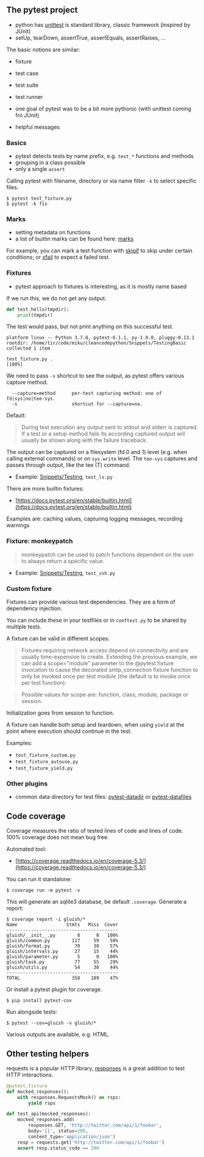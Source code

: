 ## The pytest project

* python has [unittest](https://docs.python.org/3/library/unittest.html) is
  standard library, classic framework (inspired by JUnit)
* setUp, tearDown, assertTrue, assertEquals, assertRaises, ...

The basic notions are similar:

* fixture
* test case
* test suite
* test runner

* one goal of pytest was to be a bit more pythonic (with unittest coming fro
JUnit)
* helpful messages

### Basics

* pytest detects tests by name prefix, e.g. `test_*` functions and methods
* grouping in a class possible
* only a single `assert`

Calling pytest with filename, directory or via name filter `-k` to select
specific files.

```
$ pytest test_fixture.py
$ pytest -k fix
```

### Marks

* setting metadata on functions
* a list of builtin marks can be found here: [marks](https://docs.pytest.org/en/stable/reference.html#marks-ref)

For example, you can mark a test function with
[skipif](https://docs.pytest.org/en/stable/reference.html#pytest-mark-skipif) to
skip under certain conditions; or
[xfail](https://docs.pytest.org/en/stable/reference.html#pytest-mark-xfail) to
expect a failed test.

### Fixtures

* pytest approach to fixtures is interesting, as it is mostly name based

If we run this, we do not get any output.

```python
def test_hello(tmpdir):
    print(tmpdir)
```

The test would pass, but not print anything on this successful test.

```
platform linux -- Python 3.7.8, pytest-6.1.1, py-1.9.0, pluggy-0.13.1
rootdir: /home/tir/code/miku/cleancodepython/Snippets/TestingBasic
collected 1 item                                                                                                                                                                                                                              

test_fixture.py .                                                            [100%]
```

We need to pass `-s` shortcut to see the output, as pytest offers various capture method.

```
  --capture=method      per-test capturing method: one of fd|sys|no|tee-sys.
  -s                    shortcut for --capture=no.
```

Default:

> During test execution any output sent to stdout and stderr is captured. If a
> test or a setup method fails its according captured output will usually be
> shown along with the failure traceback.

The output can be captured on a filesystem (fd 0 and 1) level (e.g. when calling
external commands) or on `sys.write` level. The `tee-sys` captures and passes
through output, like the tee (T) command.

* Example: [Snippets/Testing](Snippets/Testing), `test_ls.py`

There are more builtin fixtures:

* [https://docs.pytest.org/en/stable/builtin.html](https://docs.pytest.org/en/stable/builtin.html)

Examples are: caching values, capturing logging messages, recording warnings

### Fixture: monkeypatch

> monkeypatch can be used to patch functions dependent on the user to always
> return a specific value.

* Example: [Snippets/Testing](Snippets/Testing), `test_ssh.py`

### Custom fixture

Fixtures can provide various test dependencies. They are a form of dependency
injection.

You can include these in your testfiles or in `conftest.py` to be shared by multiple tests.

A fixture can be valid in different scopes:

> Fixtures requiring network access depend on connectivity and are usually
> time-expensive to create. Extending the previous example, we can add a
> scope="module" parameter to the @pytest.fixture invocation to cause the
> decorated smtp_connection fixture function to only be invoked once per test
> module (the default is to invoke once per test function). 

> Possible values for scope are: function, class, module, package or session.

Initialization goes from session to function.

A fixture can handle both setup and teardown, when using `yield` at the point
where execution should continue in the test.

Examples:

* `test_fixture_custom.py`
* `test_fixture_autouse.py`
* `test_fixture_yield.py`

### Other plugins

* common data directory for test files:
  [pytest-datadir](https://pypi.org/project/pytest-datadir/) or
  [pytest-datafiles](https://pypi.org/project/pytest-datafiles/)


## Code coverage

Coverage measures the ratio of tested lines of code and lines of code. 100%
coverage does not mean bug free.

Automated tool:

* [https://coverage.readthedocs.io/en/coverage-5.3/](https://coverage.readthedocs.io/en/coverage-5.3/)

You can run it standalone:

```
$ coverage run -m pytest -v
```

This will generate an sqlite3 database, be default `.coverage`. Generate a report:

```
$ coverage report -i gluish/*
Name                  Stmts   Miss  Cover
-----------------------------------------
gluish/__init__.py        8      0   100%
gluish/common.py        117     59    50%
gluish/format.py         70     30    57%
gluish/intervals.py      27     15    44%
gluish/parameter.py       5      0   100%
gluish/task.py           77     55    29%
gluish/utils.py          54     30    44%
-----------------------------------------
TOTAL                   358    189    47%
```

Or install a pytest plugin for coverage.

```
$ pip install pytest-cov
```

Run alongside tests:

```
$ pytest --cov=gluish -v gluish/*
```

Various outputs are available, e.g. HTML.

## Other testing helpers

requests is a popular HTTP library,
[responses](https://github.com/getsentry/responses) is a great addition to test
HTTP interactions.

```python
@pytest.fixture
def mocked_responses():
    with responses.RequestsMock() as rsps:
        yield rsps

def test_api(mocked_responses):
    mocked_responses.add(
        responses.GET, 'http://twitter.com/api/1/foobar',
        body='{}', status=200,
        content_type='application/json')
    resp = requests.get('http://twitter.com/api/1/foobar')
    assert resp.status_code == 200
```

